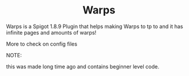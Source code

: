 <h1 align="center"> Warps </h1>

Warps is a Spigot 1.8.9 Plugin that helps making Warps to tp to and it has infinite pages and amounts of warps!

More to check on config files

NOTE:

this was made long time ago and contains beginner level code.

